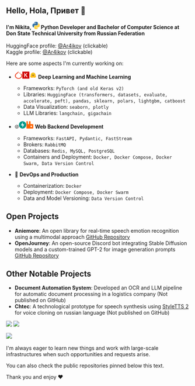 ## Hello, Hola, Привет 👋

**I'm Nikita, <img src="/svg/python-color.svg" width=20 height=20> Python Developer and Bachelor of Computer Science at Don State Technical University from Russian Federation**<br><br>
HuggingFace profile: [@Ar4ikov](https://huggingface.co/Ar4ikov) (clickable)<br>
Kaggle profile: [@Ar4ikov](https://kaggle.com/ar4ikov) (clickable)

Here are some aspects I'm currently working on:

* <img src="/svg/PyTorch_logo.svg" width=20 height=20><img src="/svg/keras-color.svg" width=20 height=20><img src="/svg/hf-logo.svg" width=20 height=20> **Deep Learning and Machine Learning** 
  * Frameworks: `PyTorch (and old Keras v2)`
  * Libraries: `HuggingFace (transformers, datasets, evaluate, accelerate, peft), pandas, sklearn, polars, lightgbm, catboost`
  * Data Visualization: `seaborn, plotly`
  * LLM Libraries: `langchain, gigachain`

* 🌐<img src="/svg/fastapi-logo.svg" width=20 height=20><img src="/svg/rabbitmq-logo.svg" width=20 height=20> **Web Backend Development** 
  * Frameworks: `FastAPI, Pydantic, FastStream`
  * Brokers: `RabbitMQ`
  * Databases: `Redis, MySQL, PostgreSQL`
  * Containers and Deployment: `Docker, Docker Compose, Docker Swarm, Data Version Control`

* 🐳 **DevOps and Production** 
  * Containerization: `Docker`
  * Deployment: `Docker Compose, Docker Swarm`
  * Data and Model Versioning: `Data Version Control`

## Open Projects

* **Aniemore**: An open library for real-time speech emotion recognition using a multimodal approach [GitHub Repository](https://github.com/Aniemore/Aniemore)
* **OpenJourney**: An open-source Discord bot integrating Stable Diffusion models and a custom-trained GPT-2 for image generation prompts [GitHub Repository](https://github.com/Ar4ikov/OpenJourney-discord)

## Other Notable Projects

* **Document Automation System**: Developed an OCR and LLM pipeline for automatic document processing in a logistics company (Not published on GitHub)
* **Chtec**: A technological prototype for speech synthesis using [StyleTTS 2](https://arxiv.org/abs/2306.07691) for voice cloning on russian language (Not published on GitHub)

![](https://github-readme-stats.vercel.app/api?username=Ar4ikov&hide=contribs&count_private=true&show_icons=true&theme=gruvbox&hide_border=true&include_all_commits=true&hide_title=true&bg_color=45,17b2e3,1363b6&text_color=ffffff&icon_color=ffffff)
![](https://github-readme-stats.vercel.app/api/top-langs/?username=Ar4ikov&layout=compact&theme=gruvbox&hide_border=truehide_title=true&bg_color=45,17b2e3,1363b6&text_color=ffffff&icon_color=ffffff&title_color=ffffff&font_size=20)

![](https://komarev.com/ghpvc/?username=Ar4ikov)

I'm always eager to learn new things and work with large-scale infrastructures when such opportunities and requests arise.

You can also check the public repositories pinned below this text.

Thank you and enjoy ❤️
